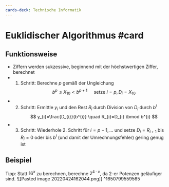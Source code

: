 ```yaml
---
cards-deck: Technische Informatik
---
```


# Euklidischer Algorithmus #card 
## Funktionsweise
- Ziffern werden sukzessive, beginnend mit der höchstwertigen Ziffer, berechnet
- 1. Schritt: Berechne $p$ gemäß der Ungleichung
$$
b^{p} \leq X_{10}<b^{p+1} \quad \text { setze } i=p, D_{i}=X_{10}
$$
- 2. Schritt: Ermittle $y_{i}$ und den Rest $R_{i}$ durch Division von $D_{i}$ durch $b^{i}$
$$
y_{i}=\frac{D_{i}}{b^{i}} \quad R_{i}=D_{i} \bmod b^{i}
$$
- 3. Schritt: Wiederhole 2. Schritt für $i=p-1, \ldots$ und setze $D_{i}=R_{i+1}$ bis $R_{i}=0$ oder bis $b^{i}$ (und damit der Umrechnungsfehler) gering genug ist
## Beispiel
Tipp: Statt $16^x$ zu berechnen, berechne $2^{4 \cdot x}$, da $2$-er Potenzen geläufiger sind. 
![[Pasted image 20220424162044.png]]
^1650799559565
